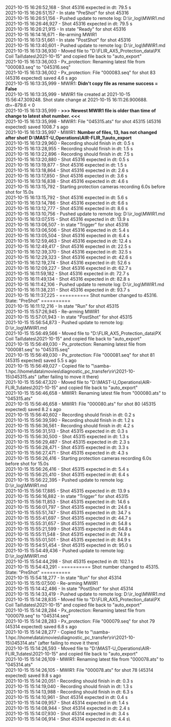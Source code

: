 2021-10-15 16:26:52,168 - Shot 45316 expected in dt: 79.5 s\
2021-10-15 16:26:51,157 - In state "PreShot" for shot 45316\
2021-10-15 16:26:51,156 - Pushed update to remote log: D:\ir_log\MWIR1.md\
2021-10-15 16:26:46,927 - Shot 45316 expected in dt: 79.5 s\
2021-10-15 16:26:21,915 - In state "Ready" for shot 45316\
2021-10-15 16:14:16,671 - Re-arming MWIR1\
2021-10-15 16:13:51,661 - In state "PostShot" for shot 45316\
2021-10-15 16:13:40,601 - Pushed update to remote log: D:\ir_log\MWIR1.md\
2021-10-15 16:13:36,930 - Moved file to "D:\FLIR_AX5_Protection_data\PX Coil Tail\dates\2021-10-15" and copied file back to "auto_export"\
2021-10-15 16:13:36,003 - Px_protection: Renaming latest file from "000083.seq" to "045316.seq"\
2021-10-15 16:13:36,002 - Px_protection: File "000083.seq" for shot 83 (45316 expected) saved 4.6 s ago\
2021-10-15 16:13:35,999 - MWIR1: **Didn't copy file as rename success = False**\
2021-10-15 16:13:35,999 - MWIR1 file created at 2021-10-15 15:56:47.309248. Shot state change at 2021-10-15 16:11:26.900688. dt=-879.6 < 0\
2021-10-15 16:13:35,999 - **>>> Newest MWIR1 file is older than time of change to latest shot number. <<<**\
2021-10-15 16:13:35,998 - MWIR1: File "045315.ats" for shot 45315 (45316 expected) saved 1008.7 s ago\
2021-10-15 16:13:35,997 - MWIR1: **Number of files, 13, has not changed after shot! D:\MAST-U_Operations\AIR-FLIR_1\auto_export**\
2021-10-15 16:13:29,960 - Recording should finish in dt: 0.5 s\
2021-10-15 16:13:28,955 - Recording should finish in dt: 1.5 s\
2021-10-15 16:13:22,896 - Recording should finish in dt: 7.5 s\
2021-10-15 16:13:20,880 - Shot 45316 expected in dt: 0.5 s\
2021-10-15 16:13:19,877 - Shot 45316 expected in dt: 1.5 s\
2021-10-15 16:13:18,864 - Shot 45316 expected in dt: 2.6 s\
2021-10-15 16:13:17,850 - Shot 45316 expected in dt: 3.6 s\
2021-10-15 16:13:16,838 - Shot 45316 expected in dt: 4.6 s\
2021-10-15 16:13:15,792 - Starting protection cameras recording 6.0s before shot for 15.0s\
2021-10-15 16:13:15,792 - Shot 45316 expected in dt: 5.6 s\
2021-10-15 16:13:14,786 - Shot 45316 expected in dt: 6.6 s\
2021-10-15 16:13:12,777 - Shot 45316 expected in dt: 8.6 s\
2021-10-15 16:13:10,756 - Pushed update to remote log: D:\ir_log\MWIR1.md\
2021-10-15 16:13:07,515 - Shot 45316 expected in dt: 13.9 s\
2021-10-15 16:13:06,507 - In state "Trigger" for shot 45316\
2021-10-15 16:13:06,506 - Shot 45316 expected in dt: 5.4 s\
2021-10-15 16:13:05,504 - Shot 45316 expected in dt: 6.4 s\
2021-10-15 16:12:59,463 - Shot 45316 expected in dt: 12.4 s\
2021-10-15 16:12:49,417 - Shot 45316 expected in dt: 22.5 s\
2021-10-15 16:12:39,370 - Shot 45316 expected in dt: 32.5 s\
2021-10-15 16:12:29,323 - Shot 45316 expected in dt: 42.6 s\
2021-10-15 16:12:19,274 - Shot 45316 expected in dt: 52.6 s\
2021-10-15 16:12:09,227 - Shot 45316 expected in dt: 62.7 s\
2021-10-15 16:11:59,182 - Shot 45316 expected in dt: 72.7 s\
2021-10-15 16:11:49,134 - Shot 45316 expected in dt: 82.8 s\
2021-10-15 16:11:42,106 - Pushed update to remote log: D:\ir_log\MWIR1.md\
2021-10-15 16:11:38,231 - Shot 45316 expected in dt: 93.7 s\
2021-10-15 16:11:37,225 - ========== Shot number changed to 45316. State: "PreShot" ==========\
2021-10-15 16:11:12,216 - In state "Run" for shot 45315\
2021-10-15 15:57:26,945 - Re-arming MWIR1\
2021-10-15 15:57:01,943 - In state "PostShot" for shot 45315\
2021-10-15 15:56:54,873 - Pushed update to remote log: D:\ir_log\MWIR1.md\
2021-10-15 15:56:49,566 - Moved file to "D:\FLIR_AX5_Protection_data\PX Coil Tail\dates\2021-10-15" and copied file back to "auto_export"\
2021-10-15 15:56:49,030 - Px_protection: Renaming latest file from "000081.seq" to "045315.seq"\
2021-10-15 15:56:49,030 - Px_protection: File "000081.seq" for shot 81 (45315 expected) saved 5.5 s ago\
2021-10-15 15:56:49,027 - Copied file to "\\samba-1.hpc.l\home\data\movies\diagnostic_pc_transfer\rir\2021-10-15\045315.ats" (after failing to move it there)\
2021-10-15 15:56:47,320 - Moved file to "D:\MAST-U_Operations\AIR-FLIR_1\dates\2021-10-15" and copied file back to "auto_export"\
2021-10-15 15:56:46,658 - MWIR1: Renaming latest file from "000080.ats" to "045315.ats"\
2021-10-15 15:56:46,658 - MWIR1: File "000080.ats" for shot 80 (45315 expected) saved 8.2 s ago\
2021-10-15 15:56:40,602 - Recording should finish in dt: 0.2 s\
2021-10-15 15:56:39,590 - Recording should finish in dt: 1.2 s\
2021-10-15 15:56:36,561 - Recording should finish in dt: 4.2 s\
2021-10-15 15:56:31,513 - Shot 45315 expected in dt: 0.3 s\
2021-10-15 15:56:30,500 - Shot 45315 expected in dt: 1.3 s\
2021-10-15 15:56:29,487 - Shot 45315 expected in dt: 2.3 s\
2021-10-15 15:56:28,471 - Shot 45315 expected in dt: 3.3 s\
2021-10-15 15:56:27,471 - Shot 45315 expected in dt: 4.3 s\
2021-10-15 15:56:26,416 - Starting protection cameras recording 6.0s before shot for 15.0s\
2021-10-15 15:56:26,416 - Shot 45315 expected in dt: 5.4 s\
2021-10-15 15:56:25,410 - Shot 45315 expected in dt: 6.4 s\
2021-10-15 15:56:22,395 - Pushed update to remote log: D:\ir_log\MWIR1.md\
2021-10-15 15:56:17,885 - Shot 45315 expected in dt: 13.9 s\
2021-10-15 15:56:16,882 - In state "Trigger" for shot 45315\
2021-10-15 15:56:11,853 - Shot 45315 expected in dt: 14.6 s\
2021-10-15 15:56:01,797 - Shot 45315 expected in dt: 24.6 s\
2021-10-15 15:55:51,747 - Shot 45315 expected in dt: 34.7 s\
2021-10-15 15:55:41,697 - Shot 45315 expected in dt: 44.7 s\
2021-10-15 15:55:31,657 - Shot 45315 expected in dt: 54.8 s\
2021-10-15 15:55:21,599 - Shot 45315 expected in dt: 64.8 s\
2021-10-15 15:55:11,548 - Shot 45315 expected in dt: 74.9 s\
2021-10-15 15:55:01,501 - Shot 45315 expected in dt: 84.9 s\
2021-10-15 15:54:51,454 - Shot 45315 expected in dt: 95.0 s\
2021-10-15 15:54:49,436 - Pushed update to remote log: D:\ir_log\MWIR1.md\
2021-10-15 15:54:44,298 - Shot 45315 expected in dt: 102.1 s\
2021-10-15 15:54:43,291 - ========== Shot number changed to 45315. State: "PreShot" ==========\
2021-10-15 15:54:18,277 - In state "Run" for shot 45314\
2021-10-15 15:15:07,500 - Re-arming MWIR1\
2021-10-15 15:14:42,486 - In state "PostShot" for shot 45314\
2021-10-15 15:14:33,419 - Pushed update to remote log: D:\ir_log\MWIR1.md\
2021-10-15 15:14:28,835 - Moved file to "D:\FLIR_AX5_Protection_data\PX Coil Tail\dates\2021-10-15" and copied file back to "auto_export"\
2021-10-15 15:14:28,284 - Px_protection: Renaming latest file from "000079.seq" to "045314.seq"\
2021-10-15 15:14:28,283 - Px_protection: File "000079.seq" for shot 79 (45314 expected) saved 6.8 s ago\
2021-10-15 15:14:28,277 - Copied file to "\\samba-1.hpc.l\home\data\movies\diagnostic_pc_transfer\rir\2021-10-15\045314.ats" (after failing to move it there)\
2021-10-15 15:14:26,593 - Moved file to "D:\MAST-U_Operations\AIR-FLIR_1\dates\2021-10-15" and copied file back to "auto_export"\
2021-10-15 15:14:26,109 - MWIR1: Renaming latest file from "000078.ats" to "045314.ats"\
2021-10-15 15:14:26,105 - MWIR1: File "000078.ats" for shot 78 (45314 expected) saved 9.8 s ago\
2021-10-15 15:14:20,051 - Recording should finish in dt: 0.3 s\
2021-10-15 15:14:19,040 - Recording should finish in dt: 1.3 s\
2021-10-15 15:14:13,988 - Recording should finish in dt: 6.3 s\
2021-10-15 15:14:10,961 - Shot 45314 expected in dt: 0.4 s\
2021-10-15 15:14:09,957 - Shot 45314 expected in dt: 1.4 s\
2021-10-15 15:14:08,944 - Shot 45314 expected in dt: 2.4 s\
2021-10-15 15:14:07,930 - Shot 45314 expected in dt: 3.4 s\
2021-10-15 15:14:06,914 - Shot 45314 expected in dt: 4.4 s\

